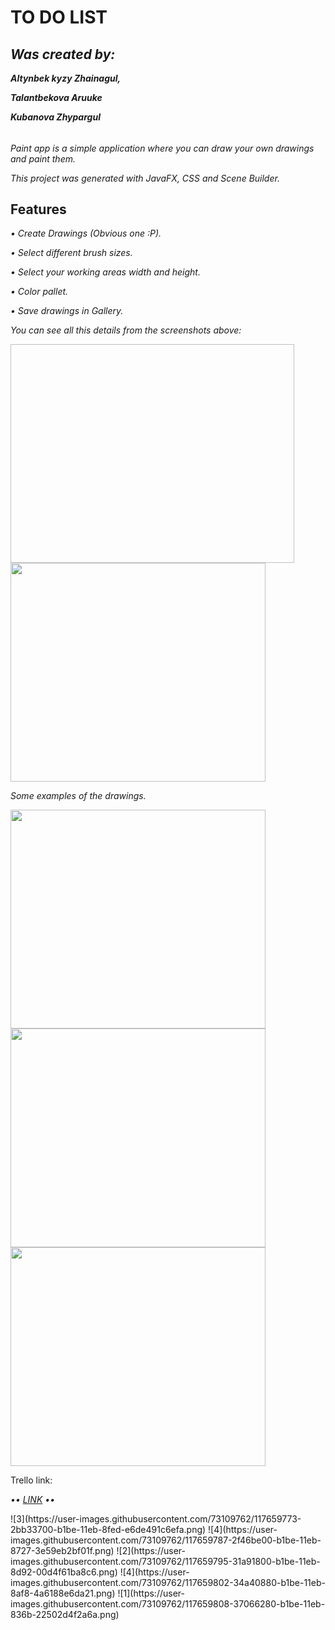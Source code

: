 # TO DO LIST
<h2><b><i>Was created by: </i></b></h2>
<p><b><i>Altynbek kyzy Zhainagul, </i></b></p>
<p><b><i>Talantbekova Aruuke </i></b></p>
<p><b><i>Kubanova Zhypargul </i></b></p>
<h6></h6>
<p><i>Paint app is a simple application where you can draw your own drawings and paint them.</i></p>
<p><i>This project was generated with JavaFX, CSS and Scene Builder.</i></p>
<h2><b>Features</b></h2>
<p><i> • Create Drawings (Obvious one :P).</i></p>
<p><i> • Select different brush sizes. </i></p>
<p><i> • Select your working areas width and height. </i></p>
<p><i> • Color pallet.</i></p>
<p><i> • Save drawings in Gallery.</i></p>
<p><i>You can see all this details from the screenshots above:</i></p>
<img url="![3](https://user-images.githubusercontent.com/73109762/117659773-2bb33700-b1be-11eb-8fed-e6de491c6efa.png)" width="90%" height="350">
<img src="Screenshots/2.png" width="90%" height="350">
<p><i> Some examples of the drawings.</i></p>
<img src="Screenshots/3.png" width="90%" height="350">
<img src="Screenshots/4.png" width="90%" height="350">
<img src="Screenshots/5.png" width="90%" height="350">
<p>Trello link: </p>
<p><i> •• <a href="https://trello.com/b/ZMtutb7L/group-project">LINK</a> ••</i></p>
![3](https://user-images.githubusercontent.com/73109762/117659773-2bb33700-b1be-11eb-8fed-e6de491c6efa.png)
![4](https://user-images.githubusercontent.com/73109762/117659787-2f46be00-b1be-11eb-8727-3e59eb2bf01f.png)
![2](https://user-images.githubusercontent.com/73109762/117659795-31a91800-b1be-11eb-8d92-00d4f61ba8c6.png)
![4](https://user-images.githubusercontent.com/73109762/117659802-34a40880-b1be-11eb-8af8-4a6188e6da21.png)
![1](https://user-images.githubusercontent.com/73109762/117659808-37066280-b1be-11eb-836b-22502d4f2a6a.png)
